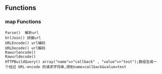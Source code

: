 ##  Functions
### map Functions
```golang
Parse()  解析url
UrlJoin() 拼接url
URLEncode() url编码
URLDecode() url解码
Rawurlencode()
Rawurldecode()
HTTPBuildQuery() array("name"=>"callback" , "value"=>"test");数组生成一个经过 URL-encode 的请求字符串,得到name=callback&value=test
```
